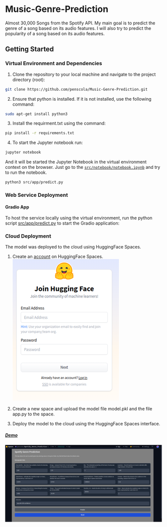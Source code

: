 # **Music-Genre-Prediction**
Almost 30,000 Songs from the Spotify API. My main goal is to predict the genre of a song based on its audio features. I will also try to predict the popularity of a song based on its audio features.

## **Getting Started**
### **Virtual Environment and Dependencies**

1. Clone the repository to your local machine and navigate to the project directory (root):
```sh
git clone https://github.com/penscola/Music-Genre-Prediction.git
```
2. Ensure that python is installed. If it is not installed, use the following command:
```sh
sudo apt-get install python3
```
3. Install the requirment.txt using the command:

```sh
pip install -r requirements.txt
```
4. To start the Jupyter notebook run:
```sh
jupyter notebook
```
And it will be started the Jupyter Notebook in the virtual environment context on the browser. Just go to the [`src/notebook/notebook.ipynb`](https://github.com/penscola/Music-Genre-Prediction/blob/master/src/notebook/notebook.ipynb) and try to run the notebook.

```sh
python3 src/app/predict.py
```

### **Web Service Deployment**
#### **Gradio App**
To host the service locally using the virtual environment, run the python script [src/app/predict.py](https://github.com/penscola/Music-Genre-Prediction/blob/master/src/app/predict.py) to start the Gradio application:

### Cloud Deployment
The model was deployed to the cloud using HuggingFace Spaces.

1. Create an [account](https://huggingface.co/join) on HuggingFace Spaces.
![Alt text](images/image1.png)
2. Create a new space and upload the model file model.pkl and the file app.py to the space.

3. Deploy the model to the cloud using the HuggingFace Spaces interface.

##### [Demo](https://huggingface.co/spaces/penscola/Spotify_Genre_Prediction)
![Alt text](images/image.png)



